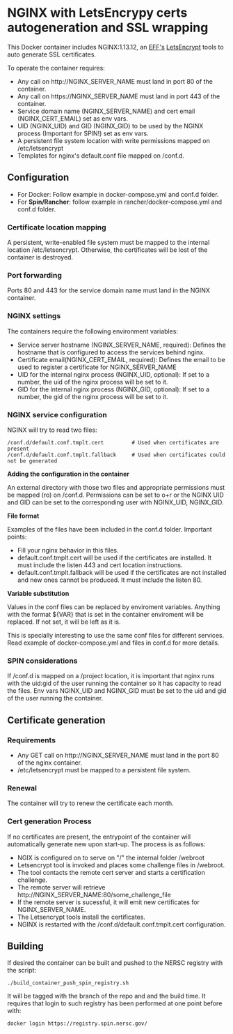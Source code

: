 # NGINX with LetsEncrypy certs autogeneration and SSL wrapping

This Docker container includes NGINX:1.13.12, an [EFF's](https://www.eff.org/)
[LetsEncrypt](https://letsencrypt.org/) tools to auto generate SSL
certificates.

To operate the container requires:
- Any call on http://NGINX_SERVER_NAME must land in port 80 of the container.
- Any call on https://NGINX_SERVER_NAME must land in port 443 of the container.
- Service domain name (NGINX_SERVER_NAME) and cert email (NGINX_CERT_EMAIL) set
as env vars.
- UID (NGINX_UID) and GID (NGINX_GID) to be used by the NGINX process (Important
for SPIN!) set as env vars.
- A persistent file system location with write permissions mapped on
/etc/letsencrypt
- Templates for nginx's default.conf file mapped on /conf.d.

## Configuration

- For Docker: Follow example in docker-compose.yml and conf.d folder.
- For **Spin/Rancher**: follow example in rancher/docker-compose.yml and conf.d
folder.

### Certificate location mapping

A persistent, write-enabled file system must be mapped to the internal location
/etc/letsencrypt. Otherwise, the certificates will be lost of the container
is destroyed. 

### Port forwarding

Ports 80 and 443 for the service domain name must land in the NGINX container.

### NGINX settings

The containers require the following environment variables:

- Service server hostname (NGINX_SERVER_NAME, required): Defines the hostname
that is configured to access the services behind nginx.
- Certificate email(NGINX_CERT_EMAIL, required): Defines the email to be used
to register a certificate for NGINX_SERVER_NAME
- UID for the internal nginx process (NGINX_UID, optional): If set to a number,
the uid of the nginx process will be set to it.
- GID for the internal nginx process (NGINX_GID, optional): If set to a number,
the gid of the nginx process will be set to it.

### NGINX service configuration

NGINX will try to read two files: 
~~~
/conf.d/default.conf.tmplt.cert 		# Used when certificates are present
/conf.d/default.conf.tmplt.fallback     # Used when certificates could not be generated
~~~

**Adding the configuration in the container**

An external directory with those two files and appropriate permissions must be
mapped (ro) on /conf.d. Permissions can be set to o+r or the NGINX UID and GID
can be set to the corresponding user with NGINX_UID, NGINX_GID.

**File format**

Examples of the files have been included in the conf.d folder. Important points:

- Fill your nginx behavior in this files. 
- default.conf.tmplt.cert will be used if the certificates are installed. It
must include the listen 443 and cert location instructions.
- default.conf.tmplt.fallback will be used if the certificates are not installed
and new ones cannot be produced. It must include the listen 80.

**Variable substitution**

Values in the conf files can be replaced by enviroment variables. Anything with
the format ${VAR} that is set in the container enviroment will be replaced. If
not set, it will be left as it is. 

This is specially interesting to use the same conf files for different services.
Read example of docker-compose.yml and files in conf.d for more details.

### SPIN considerations

If /conf.d is mapped on a /project location, it is important that nginx runs
with the uid:gid of the user running the container so it has capacity to read
the files. Env vars NGINX_UID and NGINX_GID must be set to the uid and gid of
the user running the container.

## Certificate generation

### Requirements

- Any GET call on http://NGINX_SERVER_NAME must land in the port 80 of the nginx
container.
- /etc/letsencrypt must be mapped to a persistent file system.

### Renewal

The container will try to renew the certificate each month.

### Cert generation Process

If no certificates are present, the entrypoint of the container will
automatically generate new upon start-up. The process is as follows:

- NGIX is configured on to serve on "/" the internal folder /webroot
- Letsencrypt tool is invoked and places some challenge files in /webroot.
- The tool contacts the remote cert server and starts a certification challenge.
- The remote server will retrieve http://NGINX_SERVER_NAME:80/some_challenge_file
- If the remote server is sucessful, it will emit new certificates for
NGINX_SERVER_NAME.
- The Letsencrypt tools install the certificates.
- NGINX is restarted with the /conf.d/default.conf.tmplt.cert configuration.

## Building

If desired the container can be built and pushed to the NERSC registry with the
script:
~~~
./build_container_push_spin_registry.sh
~~~
It will be tagged with the branch of the repo and and the build time. It
requires that login to such registry has been performed at one point before 
with:
~~~
docker login https://registry.spin.nersc.gov/
~~~